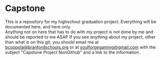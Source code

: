 # Capstone
This is a repository for my highschool graduation project.  Everything will be documented here, and here only.  
Anything not on here that has to do with my project is not done by me and should be reported to me ASAP
If you see anything about my project, other than what is on this git, you should email me at bcoppola@branfordschools.org
or at soulforgegaming@gmail.com with the subject "Capstone Project NonGithub" and a link to the information.
